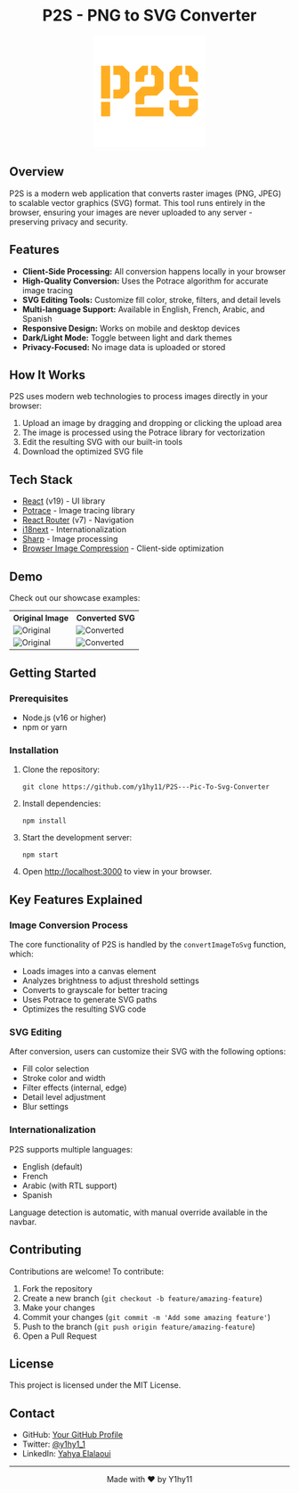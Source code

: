 <h1 align="center">P2S - PNG to SVG Converter</h1>

<p align="center">
  <img src="./public/P2S-LOGO-1.png" alt="P2S Logo" width="200">
</p>

<h2>Overview</h2>
<p>P2S is a modern web application that converts raster images (PNG, JPEG) to scalable vector graphics (SVG) format. This tool runs entirely in the browser, ensuring your images are never uploaded to any server - preserving privacy and security.</p>

<h2>Features</h2>
<ul>
  <li><strong>Client-Side Processing:</strong> All conversion happens locally in your browser</li>
  <li><strong>High-Quality Conversion:</strong> Uses the Potrace algorithm for accurate image tracing</li>
  <li><strong>SVG Editing Tools:</strong> Customize fill color, stroke, filters, and detail levels</li>
  <li><strong>Multi-language Support:</strong> Available in English, French, Arabic, and Spanish</li>
  <li><strong>Responsive Design:</strong> Works on mobile and desktop devices</li>
  <li><strong>Dark/Light Mode:</strong> Toggle between light and dark themes</li>
  <li><strong>Privacy-Focused:</strong> No image data is uploaded or stored</li>
</ul>

<h2>How It Works</h2>
<p>P2S uses modern web technologies to process images directly in your browser:</p>
<ol>
  <li>Upload an image by dragging and dropping or clicking the upload area</li>
  <li>The image is processed using the Potrace library for vectorization</li>
  <li>Edit the resulting SVG with our built-in tools</li>
  <li>Download the optimized SVG file</li>
</ol>

<h2>Tech Stack</h2>
<ul>
  <li><a href="https://reactjs.org/">React</a> (v19) - UI library</li>
  <li><a href="https://github.com/tooolbox/node-potrace">Potrace</a> - Image tracing library</li>
  <li><a href="https://reactrouter.com/">React Router</a> (v7) - Navigation</li>
  <li><a href="https://www.i18next.com/">i18next</a> - Internationalization</li>
  <li><a href="https://sharp.pixelplumbing.com/">Sharp</a> - Image processing</li>
  <li><a href="https://www.npmjs.com/package/browser-image-compression">Browser Image Compression</a> - Client-side optimization</li>
</ul>

<h2>Demo</h2>
<p>Check out our showcase examples:</p>

<table>
  <tr>
    <th>Original Image</th>
    <th>Converted SVG</th>
  </tr>
  <tr>
    <td><img src=".public/showcase/original1.png" alt="Original" width="300"></td>
    <td><img src=".public/showcase/converted1.svg" alt="Converted" width="300"></td>
  </tr>
  <tr>
    <td><img src=".public/showcase/original2.png" alt="Original" width="300"></td>
    <td><img src=".public/showcase/converted2.svg" alt="Converted" width="300"></td>
  </tr>
</table>

<h2>Getting Started</h2>

<h3>Prerequisites</h3>
<ul>
  <li>Node.js (v16 or higher)</li>
  <li>npm or yarn</li>
</ul>

<h3>Installation</h3>
<ol>
  <li>
    <p>Clone the repository:</p>
    <pre><code>git clone https://github.com/y1hy11/P2S---Pic-To-Svg-Converter </code></pre>
  </li>
  <li>
    <p>Install dependencies:</p>
    <pre><code>npm install</code></pre>
  </li>
  <li>
    <p>Start the development server:</p>
    <pre><code>npm start</code></pre>
  </li>
  <li>
    <p>Open <a href="http://localhost:3000">http://localhost:3000</a> to view in your browser.</p>
  </li>
</ol>

<h2>Key Features Explained</h2>

<h3>Image Conversion Process</h3>
<p>The core functionality of P2S is handled by the <code>convertImageToSvg</code> function, which:</p>
<ul>
  <li>Loads images into a canvas element</li>
  <li>Analyzes brightness to adjust threshold settings</li>
  <li>Converts to grayscale for better tracing</li>
  <li>Uses Potrace to generate SVG paths</li>
  <li>Optimizes the resulting SVG code</li>
</ul>

<h3>SVG Editing</h3>
<p>After conversion, users can customize their SVG with the following options:</p>
<ul>
  <li>Fill color selection</li>
  <li>Stroke color and width</li>
  <li>Filter effects (internal, edge)</li>
  <li>Detail level adjustment</li>
  <li>Blur settings</li>
</ul>

<h3>Internationalization</h3>
<p>P2S supports multiple languages:</p>
<ul>
  <li>English (default)</li>
  <li>French</li>
  <li>Arabic (with RTL support)</li>
  <li>Spanish</li>
</ul>
<p>Language detection is automatic, with manual override available in the navbar.</p>

<h2>Contributing</h2>
<p>Contributions are welcome! To contribute:</p>
<ol>
  <li>Fork the repository</li>
  <li>Create a new branch (<code>git checkout -b feature/amazing-feature</code>)</li>
  <li>Make your changes</li>
  <li>Commit your changes (<code>git commit -m 'Add some amazing feature'</code>)</li>
  <li>Push to the branch (<code>git push origin feature/amazing-feature</code>)</li>
  <li>Open a Pull Request</li>
</ol>

<h2>License</h2>
<p>This project is licensed under the MIT License.</p>

<h2>Contact</h2>
<ul>
  <li>GitHub: <a href="https://github.com/Y1hy11">Your GitHub Profile</a></li>
  <li>Twitter: <a href="https://x.com/y1hy1_1">@y1hy1_1</a></li>
  <li>LinkedIn: <a href="https://www.linkedin.com/in/yahya-elalaoui/">Yahya Elalaoui</a></li>
</ul>

<hr>

<p align="center">Made with ❤️ by Y1hy11</p>